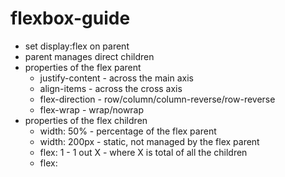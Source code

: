 #  flexbox-guide

- set display:flex on parent
- parent manages direct children
- properties of the flex parent
  - justify-content - across the main axis
  - align-items - across the cross axis
  - flex-direction - row/column/column-reverse/row-reverse
  - flex-wrap - wrap/nowrap
- properties of the flex children
  - width: 50% - percentage of the flex parent
  - width: 200px - static, not managed by the flex parent
  - flex: 1 - 1 out X - where X is total of all the children
  - flex: <can grow> <can shrink> <base width>


